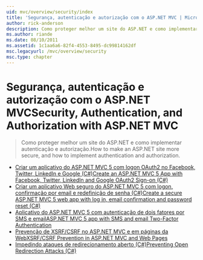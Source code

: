 ```yaml
---
uid: mvc/overview/security/index
title: 'Segurança, autenticação e autorização com o ASP.NET MVC | Microsoft Docs'
author: rick-anderson
description: Como proteger melhor um site do ASP.NET e como implementar autenticação e autorização.
ms.author: riande
ms.date: 08/10/2011
ms.assetid: 1c1aa6a6-82f4-4553-8495-dc99814162df
msc.legacyurl: /mvc/overview/security
msc.type: chapter
---
```

<a name="security-authentication-and-authorization-with-aspnet-mvc"></a><span data-ttu-id="de582-103">Segurança, autenticação e autorização com o ASP.NET MVC</span><span class="sxs-lookup"><span data-stu-id="de582-103">Security, Authentication, and Authorization with ASP.NET MVC</span></span>
====================
> <span data-ttu-id="de582-104">Como proteger melhor um site do ASP.NET e como implementar autenticação e autorização.</span><span class="sxs-lookup"><span data-stu-id="de582-104">How to make an ASP.NET site more secure, and how to implement authentication and authorization.</span></span>


- [<span data-ttu-id="de582-105">Criar um aplicativo do ASP.NET MVC 5 com logon OAuth2 no Facebook, Twitter, LinkedIn e Google (C#)</span><span class="sxs-lookup"><span data-stu-id="de582-105">Create an ASP.NET MVC 5 App with Facebook, Twitter, LinkedIn and Google OAuth2 Sign-on (C#)</span></span>](create-an-aspnet-mvc-5-app-with-facebook-and-google-oauth2-and-openid-sign-on.md)
- [<span data-ttu-id="de582-106">Criar um aplicativo Web seguro do ASP.NET MVC 5 com logon, confirmação por email e redefinição de senha (C#)</span><span class="sxs-lookup"><span data-stu-id="de582-106">Create a secure ASP.NET MVC 5 web app with log in, email confirmation and password reset (C#)</span></span>](create-an-aspnet-mvc-5-web-app-with-email-confirmation-and-password-reset.md)
- [<span data-ttu-id="de582-107">Aplicativo do ASP.NET MVC 5 com autenticação de dois fatores por SMS e email</span><span class="sxs-lookup"><span data-stu-id="de582-107">ASP.NET MVC 5 app with SMS and email Two-Factor Authentication</span></span>](aspnet-mvc-5-app-with-sms-and-email-two-factor-authentication.md)
- [<span data-ttu-id="de582-108">Prevenção de XSRF/CSRF no ASP.NET MVC e em páginas da Web</span><span class="sxs-lookup"><span data-stu-id="de582-108">XSRF/CSRF Prevention in ASP.NET MVC and Web Pages</span></span>](xsrfcsrf-prevention-in-aspnet-mvc-and-web-pages.md)
- [<span data-ttu-id="de582-109">Impedindo ataques de redirecionamento aberto (C#)</span><span class="sxs-lookup"><span data-stu-id="de582-109">Preventing Open Redirection Attacks (C#)</span></span>](preventing-open-redirection-attacks.md)
